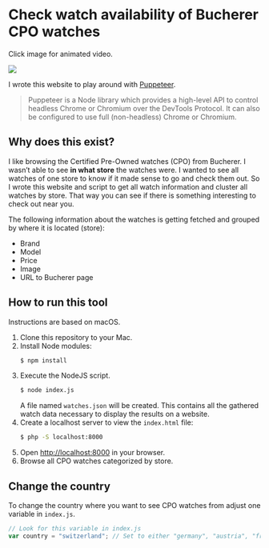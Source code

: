 # Check watch availability of Bucherer CPO watches

Click image for animated video.

<a href="https://abload.de/img/kapture2022-04-08at09ackj1.gif" target="_blank">
   <img src="https://abload.de/img/screenshot2022-04-08a9ekpb.png">
</a>

I wrote this website to play around with [Puppeteer](https://developers.google.com/web/tools/puppeteer/).

> Puppeteer is a Node library which provides a high-level API to control headless Chrome or Chromium over the DevTools Protocol. It can also be configured to use full (non-headless) Chrome or Chromium.

## Why does this exist?

I like browsing the Certified Pre-Owned watches (CPO) from Bucherer. I wasn’t able to see **in what store** the watches were. I wanted to see all watches of one store to know if it made sense to go and check them out. So I wrote this website and script to get all watch information and cluster all watches by store. That way you can see if there is something interesting to check out near you.

The following information about the watches is getting fetched and grouped by where it is located (store):

- Brand
- Model
- Price
- Image
- URL to Bucherer page

## How to run this tool

Instructions are based on macOS.

1. Clone this repository to your Mac.
2. Install Node modules: 
   ```bash
   $ npm install
   ```
3. Execute the NodeJS script.
   ```bash
   $ node index.js
   ```
   A file named `watches.json` will be created. This contains all the gathered watch data necessary to display the results on a website.
4. Create a localhost server to view the `index.html` file:
   ```bash
   $ php -S localhost:8000
   ```
5. Open [http://localhost:8000](http://localhost:8000) in your browser.
6. Browse all CPO watches categorized by store.

## Change the country

To change the country where you want to see CPO watches from adjust one variable in `index.js`. 

```js
// Look for this variable in index.js
var country = "switzerland"; // Set to either "germany", "austria", "france" or "switzerland".
```
